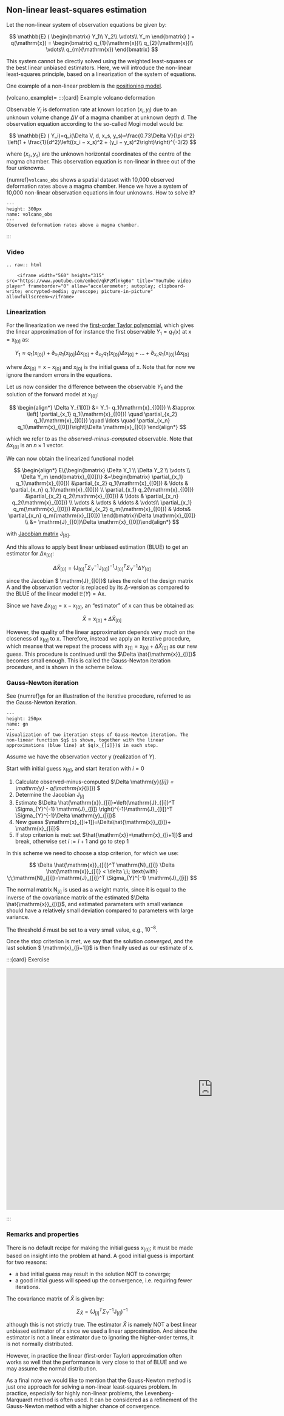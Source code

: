 ## Non-linear least-squares estimation 

Let the non-linear system of observation equations be given by:

$$
\mathbb{E} ( \begin{bmatrix} Y_1\\ Y_2\\ \vdots\\ Y_m \end{bmatrix}  ) = q(\mathrm{x}) = \begin{bmatrix} q_{1}(\mathrm{x})\\ q_{2}(\mathrm{x})\\ \vdots\\  q_{m}(\mathrm{x}) \end{bmatrix}
$$

This system cannot be directly solved using the weighted least-squares or the best linear unbiased estimators. Here, we will introduce the non-linear least-squares principle, based on a linearization of the system of equations. 

One example of a non-linear problem is the [positioning model](positioning).

(volcano_example)=
:::{card} Example volcano deformation

Observable $Y_i$ is deformation rate at known location $(x_i,y_i)$ due to an unknown volume change $\Delta V$ of a magma chamber at unknown depth $d$. The observation equation according to the so-called Mogi model would be:

$$
\mathbb{E} ( Y_i)=q_i(\Delta V, d, x_s, y_s)=\frac{0.73\Delta V}{\pi d^2} \left(1 + \frac{1}{d^2}\left((x_i − x_s)^2 + (y_i − y_s)^2\right)\right)^{-3/2}
$$

where $(x_s,y_s)$ are the unknown horizontal coordinates of the centre of the magma chamber. This observation equation is non-linear in three out of the four unknowns.

{numref}`volcano_obs` shows a spatial dataset with 10,000 observed deformation rates above a magma chamber. Hence we have a system of 10,000 non-linear observation equations in four unknowns. How to solve it?

```{figure} ./figures/07_volcano_obs.png
---
height: 300px
name: volcano_obs
---
Observed deformation rates above a magma chamber.
```

:::

### Video
```{eval-rst}
.. raw:: html

    <iframe width="560" height="315" src="https://www.youtube.com/embed/qkPzMlnkg6o" title="YouTube video player" frameborder="0" allow="accelerometer; autoplay; clipboard-write; encrypted-media; gyroscope; picture-in-picture" allowfullscreen></iframe>
```

### Linearization
For the linearization we need the [first-order Taylor polynomial](PM_taylor), which gives the linear approximation of for instance the first observable $Y_1 = q_1(\mathrm{x})$ at $\mathrm{x}=\mathrm{x}_{[0]}$ as:

$$
Y_1\approx q_1( \mathrm{x}_{[0]})+ \partial_{x_1} q_1(\mathrm{x}_{[0]})\Delta \mathrm{x}_{[0]}+ \partial_{x_2} q_1(\mathrm{x}_{[0]})\Delta \mathrm{x}_{[0]}+ \ldots + \partial_{x_n} q_1(\mathrm{x}_{[0]})\Delta \mathrm{x}_{[0]}
$$

where $\Delta \mathrm{x}_{[0]} = \mathrm{x}- \mathrm{x}_{[0]}$ and $\mathrm{x}_{[0]}$ is the initial guess of $\mathrm{x}$. Note that for now we ignore the random errors in the equations.

Let us now consider the difference between the observable $Y_1$ and the solution of the forward model at $\mathrm{x}_{[0]}$:

$$
\begin{align*} \Delta Y_{1[0]} &= Y_1- q_1(\mathrm{x}_{[0]}) \\ &\approx \left[ \partial_{x_1} q_1(\mathrm{x}_{[0]}) \quad \partial_{x_2} q_1(\mathrm{x}_{[0]}) \quad \ldots \quad \partial_{x_n} q_1(\mathrm{x}_{[0]})\right]\Delta \mathrm{x}_{[0]} \end{align*}
$$

which we refer to as the *observed-minus-computed* observable. Note that $\Delta \mathrm{x}_{[0]}$ is an $n\times 1$ vector.

We can now obtain the linearized functional model:

$$
\begin{align*} E\{\begin{bmatrix} \Delta Y_1 \\ \Delta Y_2 \\ \vdots \\ \Delta Y_m \end{bmatrix}_{[0]}\} &=\begin{bmatrix} \partial_{x_1} q_1(\mathrm{x}_{[0]}) &\partial_{x_2} q_1(\mathrm{x}_{[0]}) & \ldots & \partial_{x_n} q_1(\mathrm{x}_{[0]}) \\ \partial_{x_1} q_2(\mathrm{x}_{[0]}) &\partial_{x_2} q_2(\mathrm{x}_{[0]}) & \ldots & \partial_{x_n} q_2(\mathrm{x}_{[0]}) \\ \vdots & \vdots  & \ddots  & \vdots\\ \partial_{x_1} q_m(\mathrm{x}_{[0]}) &\partial_{x_2} q_m(\mathrm{x}_{[0]}) & \ldots& \partial_{x_n} q_m(\mathrm{x}_{[0]}) \end{bmatrix}\Delta \mathrm{x}_{[0]} \\ &= \mathrm{J}_{[0]}\Delta \mathrm{x}_{[0]}\end{align*}
$$

with [Jacobian matrix](PM_jacobian) $\mathrm{J}_{[0]}$.

And this allows to apply best linear unbiased estimation (BLUE) to get an estimator for $\Delta \mathrm{x}_{[0]}$:

$$
\Delta \hat{X}_{[0]}=\left(\mathrm{J}_{[0]}^T \Sigma_{Y}^{-1} \mathrm{J}_{[0]} \right)^{-1}\mathrm{J}_{[0]}^T \Sigma_{Y}^{-1}\Delta Y_{[0]}
$$

since the Jacobian $ \mathrm{J}_{[0]}$ takes the role of the design matrix $\mathrm{A}$ and the observation vector is replaced by its $\Delta$-version as compared to the BLUE of the linear model $\mathbb{E}(Y) = \mathrm{Ax}$.

Since we have $\Delta \mathrm{x}_{[0]} = \mathrm{x}- \mathrm{x}_{[0]}$, an “estimator” of $\mathrm{x}$ can thus be obtained as:

$$
\hat{X}=\mathrm{x}_{[0]}+\Delta \hat{X}_{[0]}
$$

However, the quality of the linear approximation depends very much on the closeness of $\mathrm{x}_{[0]}$ to $\mathrm{x}$. Therefore, instead we apply an iterative procedure, which meanse that we repeat the process with $\mathrm{x}_{[1]}=\mathrm{x}_{[0]}+\Delta \hat{X}_{[0]}$ as our new guess. This procedure is continued until the $\Delta \hat{\mathrm{x}}_{[i]}$ becomes small enough. This is called the Gauss-Newton iteration procedure, and is shown in the scheme below.

### Gauss-Newton iteration

See {numref}`gn` for an illustration of the iterative procedure, referred to as the Gauss-Newton iteration.

```{figure} ./figures/07_gn.png
---
height: 250px
name: gn
---
Visualization of two iteration steps of Gauss-Newton iteration. The non-linear function $q$ is shown, together with the linear approximations (blue line) at $q(x_{[i]})$ in each step.
```

Assume we have the observation vector $\mathrm{y}$ (realization of $Y$).

Start with initial guess $\mathrm{x}_{[0]}$, and start iteration with $i=0$
1. Calculate observed-minus-computed $\Delta \mathrm{y}_{[i]} = \mathrm{y} - q(\mathrm{x}_{[i]}) $
2. Determine the Jacobian $\mathrm{J}_{[i]}$
3. Estimate $\Delta \hat{\mathrm{x}}_{[i]}=\left(\mathrm{J}_{[i]}^T \Sigma_{Y}^{-1} \mathrm{J}_{[i]} \right)^{-1}\mathrm{J}_{[i]}^T \Sigma_{Y}^{-1}\Delta \mathrm{y}_{[i]}$
4. New guess $\mathrm{x}_{[i+1]}=\Delta\hat{\mathrm{x}}_{[i]}+ \mathrm{x}_{[i]}$
5. If stop criterion is met: set $\hat{\mathrm{x}}=\mathrm{x}_{[i+1]}$  and break, otherwise set $i:=i+1$ and go to step 1

In this scheme we need to choose a stop criterion, for which we use:

$$
\Delta \hat{\mathrm{x}}_{[i]}^T \mathrm{N}_{[i]} \Delta \hat{\mathrm{x}}_{[i]} < \delta \;\; \text{with} \;\;\mathrm{N}_{[i]}=\mathrm{J}_{[i]}^T \Sigma_{Y}^{-1} \mathrm{J}_{[i]}
$$

The normal matrix $\mathrm{N}_{[i]}$ is used as a weight matrix, since it is equal to the inverse of the covariance matrix of the estimated $\Delta \hat{\mathrm{x}}_{[i]}$, and estimated parameters with small variance should have a relatively small deviation compared to parameters with large variance.

The threshold $\delta$ must be set to a very small value, e.g., $10^{-8}$.

Once the stop criterion is met, we say that the solution *converged*, and the last solution $ \mathrm{x}_{[i+1]}$ is then finally used as our estimate of $\mathrm{x}$. 

:::{card} Exercise

<iframe src="https://tudelft.h5p.com/content/1292064774866067777/embed" aria-label="quiz_non-linear_LS" width="1088" height="637" frameborder="0" allowfullscreen="allowfullscreen" allow="autoplay *; geolocation *; microphone *; camera *; midi *; encrypted-media *"></iframe><script src="https://tudelft.h5p.com/js/h5p-resizer.js" charset="UTF-8"></script>

:::

### Remarks and properties
There is no default recipe for making the initial guess $\mathrm{x}_{[0]}$; it must be made based on insight into the problem at hand. A good initial guess is important for two reasons:

* a bad initial guess may result in the solution NOT to converge;
* a good initial guess will speed up the convergence, i.e. requiring fewer iterations.

The covariance matrix of $\hat{X}$ is given by:

$$
\Sigma_{\hat{X}}=\left(\mathrm{J}_{[i]}^T \Sigma_{Y}^{-1} \mathrm{J}_{[i]} \right)^{-1}
$$

although this is not strictly true. The estimator $\hat X$ is namely NOT a best linear unbiased estimator of $\mathrm{x}$ since we used a linear approximation. And since the estimator is not a linear estimator due to ignoring the higher-order terms, it is not normally distributed. 

However, in practice the linear (first-order Taylor) approximation often works so well that the performance is very close to that of BLUE and we may assume the normal distribution.

As a final note we would like to mention that the Gauss-Newton method is just one approach for solving a non-linear least-squares problem. In practice, especially for highly non-linear problems, the Levenberg-Marquardt method is often used. It can be considered as a refinement of the Gauss-Newton method with a higher chance of convergence.